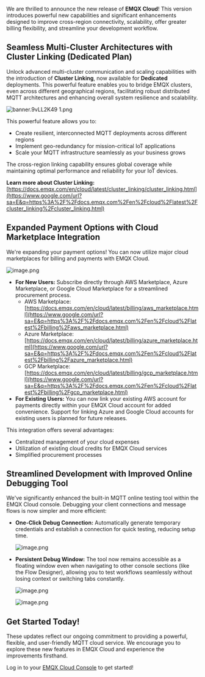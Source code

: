 We are thrilled to announce the new release of **EMQX Cloud**! This version introduces powerful new capabilities and significant enhancements designed to improve cross-region connectivity, scalability, offer greater billing flexibility, and streamline your development workflow.

## **Seamless Multi-Cluster Architectures with Cluster Linking (Dedicated Plan)**

Unlock advanced multi-cluster communication and scaling capabilities with the introduction of **Cluster Linking**, now available for **Dedicated** deployments. This powerful feature enables you to bridge EMQX clusters, even across different geographical regions, facilitating robust distributed MQTT architectures and enhancing overall system resilience and scalability.

![banner.9vLL2K49 1.png](https://assets.emqx.com/images/f77ca359db8d79ee91c360d9ba919b92.png)

This powerful feature allows you to:

- Create resilient, interconnected MQTT deployments across different regions
- Implement geo-redundancy for mission-critical IoT applications
- Scale your MQTT infrastructure seamlessly as your business grows

The cross-region linking capability ensures global coverage while maintaining optimal performance and reliability for your IoT devices.

**Learn more about Cluster Linking:** [https://docs.emqx.com/en/cloud/latest/cluster_linking/cluster_linking.html](https://www.google.com/url?sa=E&q=https%3A%2F%2Fdocs.emqx.com%2Fen%2Fcloud%2Flatest%2Fcluster_linking%2Fcluster_linking.html)

## Expanded Payment Options with Cloud Marketplace Integration

We're expanding your payment options! You can now utilize major cloud marketplaces for billing and payments with EMQX Cloud. 

![image.png](https://assets.emqx.com/images/75f5c629bcf8eba9bfcb555d32e27e87.png) 

- **For New Users:** Subscribe directly through AWS Marketplace, Azure Marketplace, or Google Cloud Marketplace for a streamlined procurement process.
  - AWS Marketplace: [https://docs.emqx.com/en/cloud/latest/billing/aws_marketplace.html](https://www.google.com/url?sa=E&q=https%3A%2F%2Fdocs.emqx.com%2Fen%2Fcloud%2Flatest%2Fbilling%2Faws_marketplace.html)
  - Azure Marketplace: [https://docs.emqx.com/en/cloud/latest/billing/azure_marketplace.html](https://www.google.com/url?sa=E&q=https%3A%2F%2Fdocs.emqx.com%2Fen%2Fcloud%2Flatest%2Fbilling%2Fazure_marketplace.html)
  - GCP Marketplace: [https://docs.emqx.com/en/cloud/latest/billing/gcp_marketplace.html](https://www.google.com/url?sa=E&q=https%3A%2F%2Fdocs.emqx.com%2Fen%2Fcloud%2Flatest%2Fbilling%2Fgcp_marketplace.html)
- **For Existing Users:** You can now link your existing AWS account for payments directly within your EMQX Cloud account for added convenience. Support for linking Azure and Google Cloud accounts for existing users is planned for future releases.

This integration offers several advantages:

- Centralized management of your cloud expenses
- Utilization of existing cloud credits for EMQX Cloud services
- Simplified procurement processes

## **Streamlined Development with Improved Online Debugging Tool**

We've significantly enhanced the built-in MQTT online testing tool within the EMQX Cloud console. Debugging your client connections and message flows is now simpler and more efficient:

- **One-Click Debug Connection:** Automatically generate temporary credentials and establish a connection for quick testing, reducing setup time.

  ![image.png](https://assets.emqx.com/images/c728a260f802b033eab8a3996de65cce.png)

- **Persistent Debug Window:** The tool now remains accessible as a floating window even when navigating to other console sections (like the Flow Designer), allowing you to test workflows seamlessly without losing context or switching tabs constantly.

  ![image.png](https://assets.emqx.com/images/54ff12fb689f223e391ea81a1545e837.png)

  ![image.png](https://assets.emqx.com/images/bc844681c07189a177c66282174d5484.png)

## Get Started Today!

These updates reflect our ongoing commitment to providing a powerful, flexible, and user-friendly MQTT cloud service. We encourage you to explore these new features in EMQX Cloud and experience the improvements firsthand.

Log in to your [EMQX Cloud Console](https://accounts.emqx.com/signin?continue=https%3A%2F%2Fcloud-intl.emqx.com%2Fconsole%2F) to get started!
